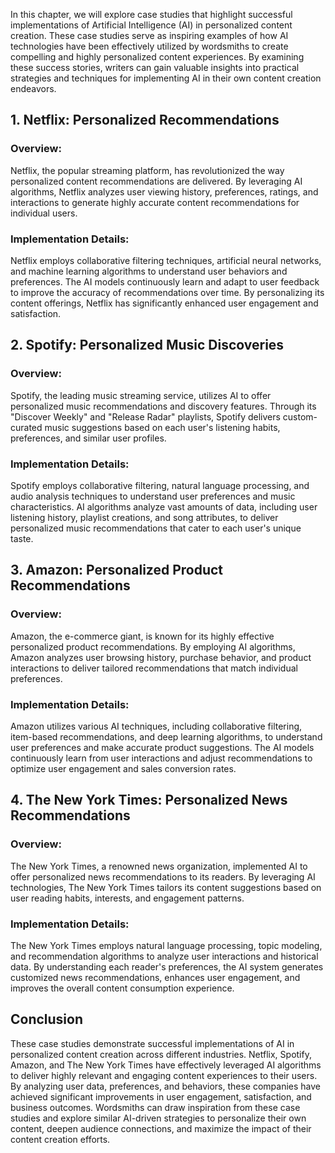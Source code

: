 
In this chapter, we will explore case studies that highlight successful implementations of Artificial Intelligence (AI) in personalized content creation. These case studies serve as inspiring examples of how AI technologies have been effectively utilized by wordsmiths to create compelling and highly personalized content experiences. By examining these success stories, writers can gain valuable insights into practical strategies and techniques for implementing AI in their own content creation endeavors.

1\. Netflix: Personalized Recommendations
----------------------------------------

### Overview:

Netflix, the popular streaming platform, has revolutionized the way personalized content recommendations are delivered. By leveraging AI algorithms, Netflix analyzes user viewing history, preferences, ratings, and interactions to generate highly accurate content recommendations for individual users.

### Implementation Details:

Netflix employs collaborative filtering techniques, artificial neural networks, and machine learning algorithms to understand user behaviors and preferences. The AI models continuously learn and adapt to user feedback to improve the accuracy of recommendations over time. By personalizing its content offerings, Netflix has significantly enhanced user engagement and satisfaction.

2\. Spotify: Personalized Music Discoveries
------------------------------------------

### Overview:

Spotify, the leading music streaming service, utilizes AI to offer personalized music recommendations and discovery features. Through its "Discover Weekly" and "Release Radar" playlists, Spotify delivers custom-curated music suggestions based on each user's listening habits, preferences, and similar user profiles.

### Implementation Details:

Spotify employs collaborative filtering, natural language processing, and audio analysis techniques to understand user preferences and music characteristics. AI algorithms analyze vast amounts of data, including user listening history, playlist creations, and song attributes, to deliver personalized music recommendations that cater to each user's unique taste.

3\. Amazon: Personalized Product Recommendations
-----------------------------------------------

### Overview:

Amazon, the e-commerce giant, is known for its highly effective personalized product recommendations. By employing AI algorithms, Amazon analyzes user browsing history, purchase behavior, and product interactions to deliver tailored recommendations that match individual preferences.

### Implementation Details:

Amazon utilizes various AI techniques, including collaborative filtering, item-based recommendations, and deep learning algorithms, to understand user preferences and make accurate product suggestions. The AI models continuously learn from user interactions and adjust recommendations to optimize user engagement and sales conversion rates.

4\. The New York Times: Personalized News Recommendations
--------------------------------------------------------

### Overview:

The New York Times, a renowned news organization, implemented AI to offer personalized news recommendations to its readers. By leveraging AI technologies, The New York Times tailors its content suggestions based on user reading habits, interests, and engagement patterns.

### Implementation Details:

The New York Times employs natural language processing, topic modeling, and recommendation algorithms to analyze user interactions and historical data. By understanding each reader's preferences, the AI system generates customized news recommendations, enhances user engagement, and improves the overall content consumption experience.

Conclusion
----------

These case studies demonstrate successful implementations of AI in personalized content creation across different industries. Netflix, Spotify, Amazon, and The New York Times have effectively leveraged AI algorithms to deliver highly relevant and engaging content experiences to their users. By analyzing user data, preferences, and behaviors, these companies have achieved significant improvements in user engagement, satisfaction, and business outcomes. Wordsmiths can draw inspiration from these case studies and explore similar AI-driven strategies to personalize their own content, deepen audience connections, and maximize the impact of their content creation efforts.
